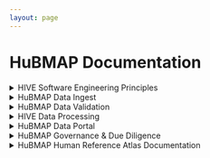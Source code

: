 ```yaml
---
layout: page
---
```


# HuBMAP Documentation

<details>
<summary>HIVE Software Engineering Principles</summary>
<ul>
    <li>Our software development teams use a multi-institutional Agile Scrum approach to create HuBMAP technologies deployed using <a href="https://portal.hubmapconsortium.org/docs/infrastructure">microservices in a hybrid cloud</a>. We run daily distributed stand-ups and two week sprint cycles. This enables continuous new deployments of features and enhancements under permissive open source licenses.</li>
    <li>The HuBMAP Portal principally utilizes the following core technologies, frameworks, and languages: Globus (identity federation, data flow), Python (APIs), Javascript (UI), Neo4j (graph databases), Docker (container per micro service), and Airflow (workflows), among others. Core storage and other high performance services run locally at Pittsburgh Supercomputing Center whereas high availability services run on Amazon Web Services.</li> 
    <li>Software issues, enhancement, and feature requests are tracked using a <a href="https://github.com/hubmapconsortium/portal-ui/issues">GitHub issues board</a> that is populated directly by developers and by user feedback via the help desk.</li>
    <li>HuBMAP technology documentation resides in the <a href="https://portal.hubmapconsortium.org/docs">Portal documentation area</a> as well as within <a href="https://github.com/hubmapconsortium/">HuBMAP GitHub repositories</a>. Other locations include our <a href="https://portal.hubmapconsortium.org/docs/apis">API</a> viewable on <a href="https://smart-api.info/ui/0065e419668f3336a40d1f5ab89c6ba3">SmartAPI</a>. We manage our <a href="https://github.com/hubmapconsortium/portal-docs">documentation using markdown</a>.</li>
    <li>HuBMAP technologies use a <a href="https://portal.hubmapconsortium.org/docs/infrastructure">microservices architecture</a> and is driven by the <a href="https://github.com/hubmapconsortium/gateway#readme">API Gateway</a>, <a href="https://github.com/hubmapconsortium/entity-api#readme">Provenance services</a>, and Pipeline Container Orchestration.</li>
    <li>We maintain dev, test, and production instances of most HuBMAP systems. In some areas we use continuous integration with <a href="https://travis-ci.org/">Travis CI</a> or <a href="https://docs.github.com/en/actions/guides/about-continuous-integration">GitHub CI</a></li>
</ul>
</details>

<details>
<summary>HuBMAP Data Ingest</summary>
<ul>    
    <li>HuBMAP HIVE is responsible for producing and managing data ingest processes and associated software in collaboration with the Data Providers. HuBMAP Data Providers are responsible for producing data and metadata in collaboration with the HIVE. These processes are rapidly evolving into scalable pipelines.</li>
    <li>The core ingest software and UI includes: the <a href="https://github.com/hubmapconsortium/ingest-ui#readme">Data ingest tool</a> (data & metadata, sample, assay, antibody report, contributor upload), <a href="https://github.com/hubmapconsortium/manual-data-ingest">Manual dataset ingest utilities</a>, <a href="https://github.com/hubmapconsortium/airflow#readme">Workflow management</a> + <a href="https://github.com/hubmapconsortium/cwltool">Common Workflow Language</a> tool, individual data pipelines, <a href="https://hubmapconsortium.github.io/ccf/">common coordinate framework / spatial registration via RUI</a>, with Federated identity management and <a href="https://docs.globus.org/">file transfer via Globus</a>.</li>
    <li>HuBMAP metadata is ingested into a Dockerized <a href="https://github.com/hubmapconsortium/neo4j-docker#readme">Neo4j graph database for Provenance</a> as well as various function-specific relational and no-sql databases.</li>
    <li>Data providers submit data using a combination of web registration forms, tools noted above, and registration of experimental and sample protocols at <a href="https://www.protocols.io/workspaces/human-biomolecular-atlas-program-hubmap-method-development">Protocols.io</a>. Metadata is submitted through the ingest process as <a href="https://github.com/hubmapconsortium/ingest-validation-tools">Tab separated value (.TSV) files</a> containing sample, assay, antibody, and contributor metadata that meets HuBMAP specifications.</li>
    <li>The <a href="https://github.com/hubmapconsortium/UUID-api#readme">UUID API</a> forms the basis of ID generation. Data providers use the <a href="https://ingest.hubmapconsortium.org/">Tissue & donor registration tool</a> to generate donor, organ, tissue sample (including spatial data), and dataset-specific identifiers that are interlinked and displayed on the Portal.</li>
    <li>We accept Donor data on a HIPAA conforming Globus site and de-identify Donor data using <a href="http://rio.pitt.edu/services">professional de-identification services</a> via manual abstraction from organ procurement organizations, DICOM data, electronic health record and other tabular data, as available.</li>
    <li>Our antibody validation database and query system (pending release) includes antibody validations done by RRID by assay by organ. For individual datasets data contributors will include the RRID (and related information) for each imaging channel in antibody tab separated values files enabling linkage of submitted antibodies & their validation reports.</li>
    <li>Each HuBMAP collection, ASCT+B table, and reference object receives its own Digital Object Identifier (DOI) using <a href="https://search.datacite.org/works?query=HuBMAP">HuBMAP’s DOI registration service</a>. Each dataset will have its HuBMAP DOI soon. We produce protocol DOIs via protocols.io and standard publication DOIs via <a href="https://scholar.google.com/citations?user=CtGSN80AAAAJ">HuBMAP Publications</a>.</li>
    <li>The <a href="https://hubmapconsortium.github.io/ccf-ui/rui/">CCF RUI (Registration User Interface)</a> is a tool that supports the registration of a three-dimensional (3D) tissue block within a 3D reference organ. The registration data is used in current versions of the Common Coordinate Framework (CCF, see <a href="https://docs.google.com/document/d/11jKl__ltdDO3PBMHgHpZnIcZTNuxGUpX_94l6CtTP2I/edit?usp=sharing">CCF RUI SOP</a>, <a href="https://github.com/hubmapconsortium/ccf-ui">CCF RUI GitHub repository</a>, <a href="https://www.youtube.com/watch?v=142hGer4xvU">RUI Demo</a>) and the CCF Exploration User Interface (EUI) developed within HuBMAP. The RUI currently supports 11 organs, written in TypeScript using libraries such as: Angular 11, Deck.gl, NGXS, Angular Material, and N3.js.</li>
    <li>We will also associate ontologies for <a href="https://hubmapconsortium.github.io/ccf/">reference organs, anatomical structures, cell types, and biomarkers</a> using <a href="https://github.com/hubmapconsortium/ccf-3d-reference-object-library#readme">CCF reference objects</a>, <a href="https://hubmapconsortium.github.io/ccf-asct-reporter/">ASCT+B tables</a>, and <a href="https://azimuth.hubmapconsortium.org/">Azimuth reference objects</a> with the data ingest items.</li>
</ul>
</details>

<details>
<summary>HuBMAP Data Validation</summary>
<ul>
    <li>HuBMAP Data Validation is a continuously improving process that starts with defining QC/QA standards and establishing definitions for donor, sample and assay metadata. Standards, definitions, metadata schema and data directory schema are created by teams under the Data Coordination Working Group. Metadata schemas are available <a href="https://hubmapconsortium.github.io/ingest-validation-tools/">here</a>, along with Excel templates with dropdowns for data entry.</li>
    <li>Data providers format their data and metadata files according to the metadata and data directory schema specifications for each assay type. Required formats for metadata field input are described in the <a href="https://hubmapconsortium.github.io/ingest-validation-tools/">Github page for each assay-specific metadata schema</a>. Data providers also include the required QA/QC assessments of their data as components of the submission.</li>
    <li>Data providers receive registration and validation guidance using <a href="https://docs.google.com/document/d/1KR2TC2y-NIjbBRHTu0giSZATMUfPKxN_/edit">HuBMAP’s data submission guide (currently v1.0)</a> as well as <a href="https://github.com/hubmapconsortium/ingest-validation-tools">Ingest tool documentation</a>.</li>
    <li><a href="https://github.com/hubmapconsortium/ingest-validation-tools#readme">HuBMAP validation tools</a> written in Python ensure data submissions conform to HuBMAP standards which are shared and documented for data providers to use to run many of HuBMAP’s checks on their own prior to submission. Other services include <a href="https://github.com/hubmapconsortium/tableschema-to-template#readme">Metadata submission conversion</a>, <a href="https://github.com/hubmapconsortium/ingest-validation-tests#readme">ingest validation</a> and base checks (checksum, file type, etc.) as well as <a href="https://portal.hubmapconsortium.org/docs/assays">assay-specific checks</a>.</li>  
    <li>HuBMAP staff conduct 178 (and growing) automated and manual QA/QC checks as part of the data submission & publication process. Manual validation steps are being automated as development capacity allows.</li>
    <li>Prior to publication, each dataset is formally approved by the data-providing institution and one or more HIVE members. Data providers must also confirm the quality of spatial and semantic metadata using the <a href="https://portal.hubmapconsortium.org/ccf-eui">CCF EUI</a>.</li>
</ul>
</details>

<details>
<summary>HIVE Data Processing</summary>
<ul>    
    <li>he following HuBMAP <a href="https://portal.hubmapconsortium.org/docs/pipelines">pipelines</a> are run by the HIVE on data from the Data Providers with their assent to gain maximum consistency and usability of final published datasets produced by HuBMAP: <a href="https://github.com/hubmapconsortium/codex-pipeline#readme">CODEX (Cytokit + SPRM)</a>, <a href="https://github.com/hubmapconsortium/example-pipeline">“Example Pipeline”</a>, <a href="https://github.com/hubmapconsortium/ims-mxif-pipeline#readme">Imaging Mass Spectrometry & MxIF</a>, <a href="https://github.com/hubmapconsortium/sc-atac-seq-pipeline#readme">sc/snATAC-seq</a> (SnapTools, SnapATAC, and chromVAR), <a href="https://github.com/hubmapconsortium/salmon-rnaseq/blob/master/README.rst">sc/snRNA-seq</a> (Salmon, Scanpy, scVelo), <a href="https://github.com/hubmapconsortium/sprm#readme">SPRM</a> (Imaging pipeline), Spatial Transcriptomics (Starfish).</li>
    <li>Pipelines are Dockerized by HIVE or data providers and verified by HIVE and integrated with the other portal components, including these general pipeline tools:<a href="https://github.com/hubmapconsortium/ingest-pipeline#readme">Data ingest pipeline</a>, <a href="https://github.com/hubmapconsortium/cross-dataset-common#readme">Mixed datatype pipeline tools</a>, <a href="https://github.com/hubmapconsortium/ome-tiff-pyramid">OME.TIFF Pyramid</a>, Pipeline visualization (CWL), <a href="https://github.com/hubmapconsortium/pipeline-release-mgmt/blob/master/README.rst">Pipeline deployment</a>. These are run by the HIVE in the process of generating datasets for publication.</li>
    <li>The HuBMAP pipelines generate these data types via these tools: <a href="https://github.com/hubmapconsortium/fastq-utils">Sequencing (FASTQ) file tools</a>, <a href="https://github.com/hubmapconsortium/SnapTools/blob/hubmap-develop/README.md">Sequencing (snap) file tools</a>, <a href="https://github.com/hubmapconsortium/portal-containers#readme">Visualization pre-processing</a>, <a href="https://github.com/hubmapconsortium/vitessce-data#readme">Vitessce pre-processing</a>, <a href="https://github.com/hubmapconsortium/ingest-pipeline">Base QA pipeline</a>. QA metrics service (assay specific pipeline QA metric sharing).</li>
    <li>Each of the pipelines produce data and metadata back to the ingest services to enable management of publication status and controlled access of metadata and datasets. Datasets, once approved, are pushed to published and public status, using custom code which changes the status to public of upstream Provenance entities (e.g., samples, donors) and downstream files (e.g., movement of data to Globus public access endpoints if not protected sequence data).</li>
    <li>We currently manually capture dataset submission & publication efforts including active datasets’ status, target month of publication, and future datasets. We comprehensively track donor, sample, dataset, spatial, pipeline, visualization, antibody, security (identifiably sequencing), protocol, documentation, metadata & QA/QC standards compliance, and data contributors.</li>
    <li>Internally, we regularly update data into a spreadsheet and use our Sankey diagram tool to view HuBMAP’s current and planned state of dataset publication (Figure).</li>
</ul>
<img src="https://lh3.googleusercontent.com/qOmRDIj90de1iOHal4-xpdaowe-CF8DjwGIHBihdyTsvI0gVO9gw1kHJpw7TymGV_zKyS9yuzHe1u0aP_4eaHbMY0dR--U1hQBmHKQEJC64LeudJogRcy8xcqdQRRsft9g" alt="Sequencing spatial transcriptomics">
</details>


<details>
<summary>HuBMAP Data Portal</summary>
<ul>    
    <li><a href="https://github.com/hubmapconsortium/portal-ui#readme">The HuBMAP Data Portal UI</a> is principally a Flask app, using React on the front end and primarily Elasticsearch on the back end, wrapped in a Docker container for deployment using Docker Compose. It is deployed at portal.hubmapconsortium.org. Scientists access summary data, visualizations, and data downloads by dataset on the Portal. Globus facilitates file transfer for local use of data.</li>
    <li>The HuBMAP <a href="https://github.com/hubmapconsortium/portal-style-guide#readme">Portal Style Guide</a> is used for the Data Portal and other HuBMAP sites.</li>
    <li>While HuBMAP published datasets are openly accessible, HuBMAP consortium level access is managed via the HuBMAP profile system and uses Globus authentication for credential checking.</li>
    <li><a href="https://github.com/vitessce/vitessce#readme">The Vitessce Viewer</a> is a visual integration tool for exploration of spatial single cell experiments. Its modular design is optimized for scalable, linked visualizations that support the spatial and non-spatial representation of tissue-, cell- and molecule-level data. Vitessce integrates the Viv library to visualize highly multiplexed, high-resolution, high-bit depth image data directly from OME-TIFF files and Bio-Formats-compatible Zarr stores.</li>
    <li>Multiple opportunities to query the data use these mechanisms: General <a href="https://github.com/hubmapconsortium/search-api/blob/test-release/README.md">Search</a> (Elasticsearch), Query tools and Facets (integrated in UI), and Semantic query (not yet available to Portal users) including by Gene, Cell, Spatial, and Multidimensional; while the <a href="https://github.com/hubmapconsortium/ccf-ui#readme">CCF EUI</a> provides a detailed look at different parts of the human body, including the heart, kidney, and spleen and spatial data query.</li>
    <li>HuBMAP’s APIs support registration and loading of data that complies with HuBMAP data standards and ingest formats as well as core functions underpinning the Portal UI itself. <a href="https://github.com/hubmapconsortium/search-api/">Data Search</a> - Search API is a thin wrapper of the Elasticsearch. It handles data indexing and reindexing into the backend Elasticsearch. <a href="https://github.com/hubmapconsortium/uuid-api/blob/test-release/README.md">Identity system</a> - The uuid-api service is a restful web service used to create and query UUIDs used across HuBMAP.</li> 
    <li>The HuBMAP Portal provides access to cutting-edge tools to help analyze the data such as the <a href="https://github.com/hubmapconsortium/ccf-asct-reporter#readme">ASCT+B Reporter</a> - includes a partonomy tree that presents relationships between various anatomical structures and substructures, that is combined with their respective cell types and biomarkers via a bimodal network - and <a href="https://github.com/satijalab/azimuth#readme">Azimuth</a> - is a Shiny app demonstrating a query-reference mapping algorithm for single-cell data - and the Cells API: <a href="https://github.com/hubmapconsortium/cross_modality_query#readme">backend</a>, <a href="https://github.com/hubmapconsortium/hubmap-api-js-client#readme">js client</a>, <a href="https://github.com/hubmapconsortium/hubmap-api-py-client#readme">py client</a> - with other tolls coming such as the <a href="https://github.com/hubmapconsortium/ontology-api#readme">Knowledge Graph</a> and associated <a href="https://github.com/dbmi-pitt/UMLS-Graph#readme">Schema</a> for Ontology ingest & API services and application and biomedical ontologies</li>
    <li>The HIVE monitors HuBMAP portal activity including usage, download, and limited demographic factors using <a href="https://datastudio.google.com/u/0/reporting/03a48766-c00a-4909-8790-03caf3292010/page/FltfB?s=vJoh994ntRw">Monitoring services</a>. Current State <a href="https://docs.google.com/document/d/1fc3r3JGiXmg3If7aYV_K5BQTVa-yY0U3tAggBknkw_Q/edit?usp=sharing">FAIRness Assessment</a>.</li>
</ul>
</details>

<details>
<summary>HuBMAP Governance & Due Diligence</summary>
<ul>
    <li><a href="https://hubmapconsortium.org/policies/">HuBMAP consortium policies</a> are located on the consortium website and cover associate membership, consent, data sharing, data use, material transfer, publication, and NIH-applicable <a href="https://portal.hubmapconsortium.org/docs/consent">Genomic Data Sharing with HuBMAP data</a>.</li>
    <li>We use <a href="https://portal.hubmapconsortium.org/docs/datasets">three categories of permissions</a> for securing access to HuBMAP data: protected, consortium, and public</li>
    <li>Consortium-level access is driven from an integrated  <a href="https://github.com/hubmapconsortium/member-ui#readme">user registration</a> tool that collects and associates credentials among Members’ institutions, Globus file transfer service, GitHub code repositories, Google Drive document storage, and other services presented via the WordPress based HuBMAP consortium website.</li>
    <li>Any identifiable sequencing data is accessible via dbGaP within 6 months of initial publication on the HuBMAP portal in order to ensure secure access to this sensitive data -- for details, see the <a href="https://github.com/hubmapconsortium/dbgap-submission-scripts#readme">Sequencing data dbGaP submission tool</a></li>
    <li>Data providers and the HIVE are responsible for secure loading and storage of identifiable sequencing data -- generally, the data providers manage administrative interaction with dbGaP and the HIVE (IEC) manages technical interaction & data loading of identifiable sequencing datasets.</li>
</ul>
We also automatically collect and display <a href="https://scholar.google.com/citations?user=CtGSN80AAAAJ&hl=en">HuBMAP-generated and referenced publications</a> using Google Scholar.
</details>

<details>
<summary>HuBMAP Human Reference Atlas Documentation</summary>
<table>
    <tr style="background-color:#484c64">
        <td>Title</td>
        <td>Persistent DOI</td>
        <td>Version</td>
    </tr>
    <tr>
        <td>SOP: Authoring ASCT+B Tables</td>
        <td><a href="https://zenodo.org/record/5746152">10.5281/zenodo.5746152</a></td>
        <td>v2.0.0</td>
    </tr>
    <tr>
        <td>3D Reference Object Approval</td>
        <td><a href="https://zenodo.org/record/5944196">10.5281/zenodo.5944196</a></td>
        <td>v2.2.0</td>
    </tr>
    <tr>
        <td>Using 3D Reference Objects</td>
        <td><a href="https://zenodo.org/record/5639651">10.5281/zenodo.5639651</a></td>
        <td>v1.1.0</td>
    </tr>
    <tr>
        <td>Using the CCF Registration User Interface</td>
        <td><a href="https://zenodo.org/record/5575776">10.5281/zenodo.5575776</a></td>
        <td>v1.5.0</td>
    </tr>
    <tr>
        <td>Construction of Organ Mapping Antibody Panels (OMAPs)</td>
        <td><a href="https://zenodo.org/record/5749882">10.5281/zenodo.5749882</a></td>
        <td>v1.0.0</td>
    </tr>
    <tr>
        <td>Creating Crosswalk Tables for 2 Dimensional Functional Tissue Unit Models</td>
        <td><a href="https://zenodo.org/record/5748154">10.5281/zenodo.5748154</a></td>
        <td>v1.0.0</td>
    </tr>
    <tr>
        <td>Assigning the Same RUI Location to Multiple Tissue Blocks</td>
        <td><a href="https://zenodo.org/record/5746143">10.5281/zenodo.5746143</a></td>
        <td>v1.0.0</td>
    </tr>
    <tr>
        <td>Manual Segmentation of Tissue</td>
        <td><a href="https://zenodo.org/record/5565027">10.5281/zenodo.5565027</a></td>
        <td>v1.2.0</td>
    </tr>
    <tr>
        <td>ASCT+B Table Communications</td>
        <td><a href="https://zenodo.org/record/5639622">10.5281/zenodo.5639622</a></td>
        <td>v1.3.0</td>
    </tr>
</table>
</details>
